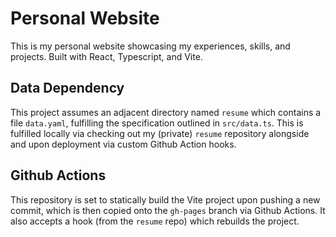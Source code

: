 # Personal Website

This is my personal website showcasing my experiences, skills, and projects.
Built with React, Typescript, and Vite.

## Data Dependency

This project assumes an adjacent directory named `resume` which contains a file
`data.yaml`, fulfilling the specification outlined in `src/data.ts`. This is
fulfilled locally via checking out my (private) `resume` repository alongside
and upon deployment via custom Github Action hooks.

## Github Actions

This repository is set to statically build the Vite project upon pushing a new
commit, which is then copied onto the `gh-pages` branch via Github Actions. It
also accepts a hook (from the `resume` repo) which rebuilds the project.

